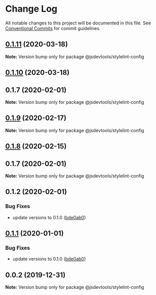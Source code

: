 # Change Log

All notable changes to this project will be documented in this file.
See [Conventional Commits](https://conventionalcommits.org) for commit guidelines.

## [0.1.11](https://github.com/jsdevtools/jsdevtools/compare/@jsdevtools/stylelint-config@0.1.10...@jsdevtools/stylelint-config@0.1.11) (2020-03-18)

**Note:** Version bump only for package @jsdevtools/stylelint-config





## [0.1.10](https://github.com/jsdevtools/jsdevtools/compare/@jsdevtools/stylelint-config@0.1.1...@jsdevtools/stylelint-config@0.1.10) (2020-03-18)



## 0.1.7 (2020-02-01)

**Note:** Version bump only for package @jsdevtools/stylelint-config





## [0.1.9](https://github.com/jsdevtools/jsdevtools/compare/@jsdevtools/stylelint-config@0.1.8...@jsdevtools/stylelint-config@0.1.9) (2020-02-17)

**Note:** Version bump only for package @jsdevtools/stylelint-config





## [0.1.8](https://github.com/jsdevtools/monorepo-template/compare/@jsdevtools/stylelint-config@0.1.2...@jsdevtools/stylelint-config@0.1.8) (2020-02-15)



## 0.1.7 (2020-02-01)

**Note:** Version bump only for package @jsdevtools/stylelint-config





## 0.1.2 (2020-02-01)


### Bug Fixes

* update versions to 0.1.0 ([bde0ab0](https://github.com/jsdevtools/monorepo-template/commit/bde0ab0))





## [0.1.1](https://github.com/jsdevtools/monorepo-template/compare/@jsdevtools/stylelint-config@0.0.2...@jsdevtools/stylelint-config@0.1.1) (2020-01-01)


### Bug Fixes

* update versions to 0.1.0 ([bde0ab0](https://github.com/jsdevtools/monorepo-template/commit/bde0ab0b8db2f88f37202a18670c7b86efc40453))





## 0.0.2 (2019-12-31)

**Note:** Version bump only for package @jsdevtools/stylelint-config
